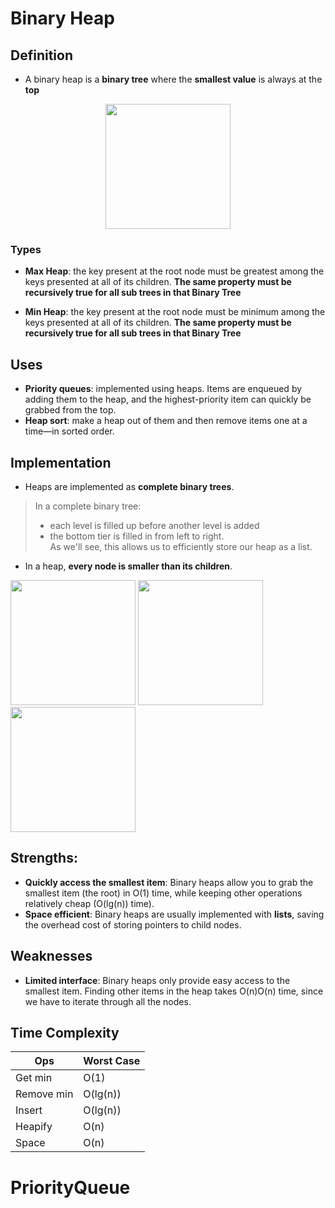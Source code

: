 # Binary Heap

## Definition

- A binary heap is a **binary tree** where the **smallest value** is always at the **top**

<p align="center">
<img weight="300" height="200" src="https://www.geeksforgeeks.org/wp-content/uploads/MinHeapAndMaxHeap.png">
</p>

### Types 

- **Max Heap**: the key present at the root node must be greatest among the keys presented at all of its children. **The same property must be recursively true for all sub trees in that Binary Tree**

- **Min Heap**: the key present at the root node must be minimum among the keys presented at all of its children. **The same property must be recursively true for all sub trees in that Binary Tree**

## Uses

- **Priority queues**: implemented using heaps. Items are enqueued by adding them to the heap, and the highest-priority item can quickly be grabbed from the top.
- **Heap sort**: make a heap out of them and then remove items one at a time—in sorted order.

## Implementation 
- Heaps are implemented as **complete binary trees**.

> In a complete binary tree:
> - each level is filled up before another level is added
> - the bottom tier is filled in from left to right.  
> As we'll see, this allows us to efficiently store our heap as a list.

- In a heap, **every node is smaller than its children**.
<p align="left">
<img weight="300" height="200" src="https://www.interviewcake.com/images/svgs/heap__binary_tree_with_comparing_node_1_and_lower_level.svg?bust=206">
<img weight="300" height="200" src="https://www.interviewcake.com/images/svgs/heap__binary_tree_with_comparing_node_5_and_lower_level.svg?bust=206">
<img weight="300" height="200" src="https://www.interviewcake.com/images/svgs/heap__binary_tree_with_comparing_node_2_and_lower_level.svg?bust=206">
</p>



## Strengths:
- **Quickly access the smallest item**: Binary heaps allow you to grab the smallest item (the root) in O(1) time, while keeping other operations relatively cheap (O(lg(n)) time).
- **Space efficient**: Binary heaps are usually implemented with **lists**, saving the overhead cost of storing pointers to child nodes.

## Weaknesses
- **Limited interface**: Binary heaps only provide easy access to the smallest item. Finding other items in the heap takes O(n)O(n) time, since we have to iterate through all the nodes.


## Time Complexity 

Ops|Worst Case 
---|---|
Get min|O(1)
Remove min|O(lg(n))
Insert|O(lg(n))
Heapify|O(n)
Space|O(n)




# PriorityQueue




